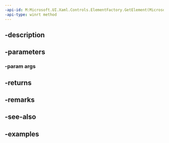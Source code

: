 ```yaml
---
-api-id: M:Microsoft.UI.Xaml.Controls.ElementFactory.GetElement(Microsoft.UI.Xaml.Controls.ElementFactoryGetArgs)
-api-type: winrt method
---
```


## -description

## -parameters

### -param args

## -returns

## -remarks

## -see-also

## -examples

